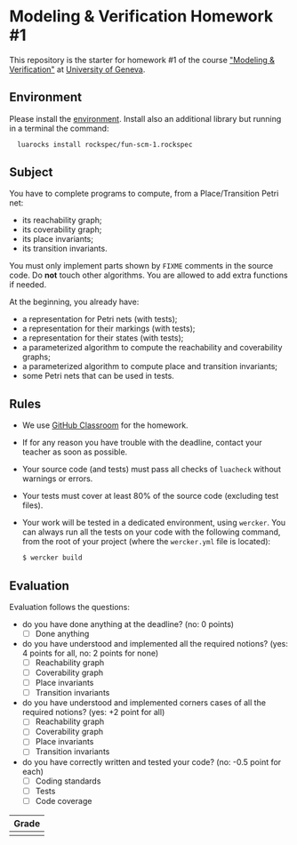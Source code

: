 # Modeling & Verification Homework #1

This repository is the starter for homework #1 of the course
["Modeling & Verification"](https://moodle.unige.ch/course/view.php?id=183)
at [University of Geneva](http://www.unige.ch).

## Environment

Please install the [environment](https://github.com/cui-unige/modeling-verification).
Install also an additional library but running in a terminal the command:

```sh
  luarocks install rockspec/fun-scm-1.rockspec
```

## Subject

You have to complete programs to compute, from a Place/Transition Petri net:
* its reachability graph;
* its coverability graph;
* its place invariants;
* its transition invariants.

You must only implement parts shown by `FIXME` comments in the source code.
Do **not** touch other algorithms.
You are allowed to add extra functions if needed.

At the beginning, you already have:
* a representation for Petri nets (with tests);
* a representation for their markings (with tests);
* a representation for their states (with tests);
* a parameterized algorithm to compute the reachability and coverability graphs;
* a parameterized algorithm to compute place and transition invariants;
* some Petri nets that can be used in tests.

## Rules

* We use [GitHub Classroom](https://classroom.github.com) for the homework.
* If for any reason you have trouble with the deadline,
  contact your teacher as soon as possible.
* Your source code (and tests) must pass all checks of `luacheck`
  without warnings or errors.
* Your tests must cover at least 80% of the source code (excluding test files).
* Your work will be tested in a dedicated environment, using `wercker`.
  You can always run all the tests on your code with the following command,
  from the root of your project (where the `wercker.yml` file is located):

  ```sh
  $ wercker build
  ```

## Evaluation

Evaluation follows the questions:
* do you have done anything at the deadline?
  (no: 0 points)
  * [ ] Done anything
* do you have understood and implemented all the required notions?
  (yes: 4 points for all, no: 2 points for none)
  * [ ] Reachability graph
  * [ ] Coverability graph
  * [ ] Place invariants
  * [ ] Transition invariants
* do you have understood and implemented corners cases of all the required
  notions?
  (yes: +2 point for all)
  * [ ] Reachability graph
  * [ ] Coverability graph
  * [ ] Place invariants
  * [ ] Transition invariants
* do you have correctly written and tested your code?
  (no: -0.5 point for each)
  * [ ] Coding standards
  * [ ] Tests
  * [ ] Code coverage

| Grade |
| ----- |
|       |
